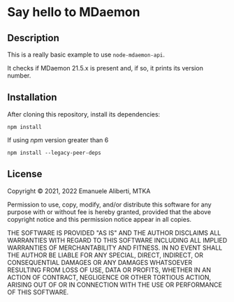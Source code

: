 # Say hello to MDaemon

## Description

This is a really basic example to use `node-mdaemon-api`.

It checks if MDaemon 21.5.x is present and, if so, it prints its version
number.

## Installation

After cloning this repository, install its dependencies:

    npm install

If using *npm* version greater than 6

    npm install --legacy-peer-deps

## License

Copyright &copy; 2021, 2022 Emanuele Aliberti, MTKA

Permission to use, copy, modify, and/or distribute this software for any
purpose with or without fee is hereby granted, provided that the above
copyright notice and this permission notice appear in all copies.

THE SOFTWARE IS PROVIDED "AS IS" AND THE AUTHOR DISCLAIMS ALL WARRANTIES
WITH REGARD TO THIS SOFTWARE INCLUDING ALL IMPLIED WARRANTIES OF
MERCHANTABILITY AND FITNESS. IN NO EVENT SHALL THE AUTHOR BE LIABLE FOR
ANY SPECIAL, DIRECT, INDIRECT, OR CONSEQUENTIAL DAMAGES OR ANY DAMAGES
WHATSOEVER RESULTING FROM LOSS OF USE, DATA OR PROFITS, WHETHER IN AN
ACTION OF CONTRACT, NEGLIGENCE OR OTHER TORTIOUS ACTION, ARISING OUT OF
OR IN CONNECTION WITH THE USE OR PERFORMANCE OF THIS SOFTWARE.

